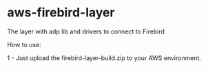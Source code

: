 # aws-firebird-layer
The layer with adp lib and drivers to connect to Firebird 


How to use:

 1 - Just upload the firebird-layer-build.zip to your AWS environment.
 
